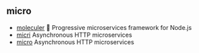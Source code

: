 ## micro

- [moleculer](https://github.com/moleculerjs/moleculer) :rocket: Progressive microservices framework for Node.js
- [micri](https://github.com/turist-cloud/micri) Asynchronous HTTP microservices
- [micro](https://github.com/vercel/micro) Asynchronous HTTP microservices